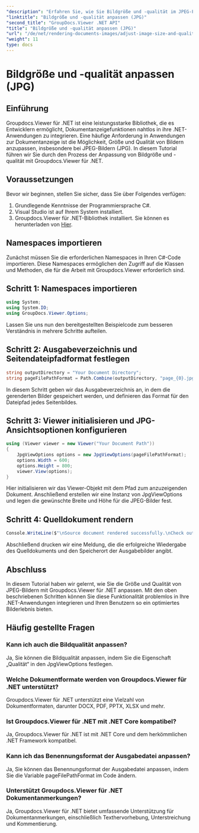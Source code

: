 ```yaml
---
"description": "Erfahren Sie, wie Sie Bildgröße und -qualität im JPEG-Format mit Groupdocs.Viewer für .NET optimieren. Verbessern Sie die Anzeige Ihrer Dokumente."
"linktitle": "Bildgröße und -qualität anpassen (JPG)"
"second_title": "GroupDocs.Viewer .NET API"
"title": "Bildgröße und -qualität anpassen (JPG)"
"url": "/de/net/rendering-documents-images/adjust-image-size-and-quality-jpg/"
"weight": 11
type: docs
---
```

# Bildgröße und -qualität anpassen (JPG)

## Einführung
Groupdocs.Viewer für .NET ist eine leistungsstarke Bibliothek, die es Entwicklern ermöglicht, Dokumentanzeigefunktionen nahtlos in ihre .NET-Anwendungen zu integrieren. Eine häufige Anforderung in Anwendungen zur Dokumentanzeige ist die Möglichkeit, Größe und Qualität von Bildern anzupassen, insbesondere bei JPEG-Bildern (JPG). In diesem Tutorial führen wir Sie durch den Prozess der Anpassung von Bildgröße und -qualität mit Groupdocs.Viewer für .NET.
## Voraussetzungen
Bevor wir beginnen, stellen Sie sicher, dass Sie über Folgendes verfügen:
1. Grundlegende Kenntnisse der Programmiersprache C#.
2. Visual Studio ist auf Ihrem System installiert.
3. Groupdocs.Viewer für .NET-Bibliothek installiert. Sie können es herunterladen von [Hier](https://releases.groupdocs.com/viewer/net/).

## Namespaces importieren
Zunächst müssen Sie die erforderlichen Namespaces in Ihren C#-Code importieren. Diese Namespaces ermöglichen den Zugriff auf die Klassen und Methoden, die für die Arbeit mit Groupdocs.Viewer erforderlich sind.
## Schritt 1: Namespaces importieren
```csharp
using System;
using System.IO;
using GroupDocs.Viewer.Options;
```

Lassen Sie uns nun den bereitgestellten Beispielcode zum besseren Verständnis in mehrere Schritte aufteilen.
## Schritt 2: Ausgabeverzeichnis und Seitendateipfadformat festlegen
```csharp
string outputDirectory = "Your Document Directory";
string pageFilePathFormat = Path.Combine(outputDirectory, "page_{0}.jpg");
```
In diesem Schritt geben wir das Ausgabeverzeichnis an, in dem die gerenderten Bilder gespeichert werden, und definieren das Format für den Dateipfad jedes Seitenbildes.
## Schritt 3: Viewer initialisieren und JPG-Ansichtsoptionen konfigurieren
```csharp
using (Viewer viewer = new Viewer("Your Document Path"))
{
    JpgViewOptions options = new JpgViewOptions(pageFilePathFormat);
    options.Width = 600;
    options.Height = 800;
    viewer.View(options);
}
```
Hier initialisieren wir das Viewer-Objekt mit dem Pfad zum anzuzeigenden Dokument. Anschließend erstellen wir eine Instanz von JpgViewOptions und legen die gewünschte Breite und Höhe für die JPEG-Bilder fest.
## Schritt 4: Quelldokument rendern
```csharp
Console.WriteLine($"\nSource document rendered successfully.\nCheck output in {outputDirectory}.");
```
Abschließend drucken wir eine Meldung, die die erfolgreiche Wiedergabe des Quelldokuments und den Speicherort der Ausgabebilder angibt.

## Abschluss
In diesem Tutorial haben wir gelernt, wie Sie die Größe und Qualität von JPEG-Bildern mit Groupdocs.Viewer für .NET anpassen. Mit den oben beschriebenen Schritten können Sie diese Funktionalität problemlos in Ihre .NET-Anwendungen integrieren und Ihren Benutzern so ein optimiertes Bilderlebnis bieten.
## Häufig gestellte Fragen
### Kann ich auch die Bildqualität anpassen?
Ja, Sie können die Bildqualität anpassen, indem Sie die Eigenschaft „Qualität“ in den JpgViewOptions festlegen.
### Welche Dokumentformate werden von Groupdocs.Viewer für .NET unterstützt?
Groupdocs.Viewer für .NET unterstützt eine Vielzahl von Dokumentformaten, darunter DOCX, PDF, PPTX, XLSX und mehr.
### Ist Groupdocs.Viewer für .NET mit .NET Core kompatibel?
Ja, Groupdocs.Viewer für .NET ist mit .NET Core und dem herkömmlichen .NET Framework kompatibel.
### Kann ich das Benennungsformat der Ausgabedatei anpassen?
Ja, Sie können das Benennungsformat der Ausgabedatei anpassen, indem Sie die Variable pageFilePathFormat im Code ändern.
### Unterstützt Groupdocs.Viewer für .NET Dokumentanmerkungen?
Ja, Groupdocs.Viewer für .NET bietet umfassende Unterstützung für Dokumentanmerkungen, einschließlich Texthervorhebung, Unterstreichung und Kommentierung.
